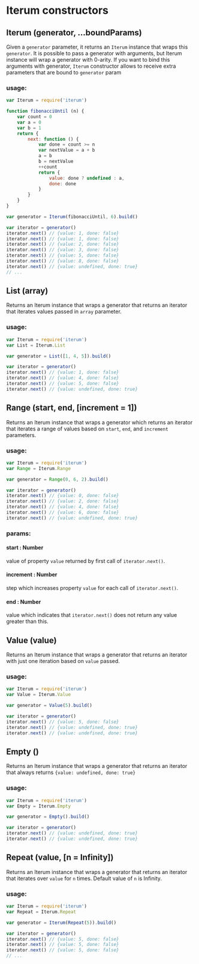 # Iterum constructors

## Iterum (generator, ...boundParams)

Given a `generator` parameter, it returns an `Iterum` instance that wraps this `generator`. It is possible to pass a generator with arguments, but Iterum instance will wrap a generator with 0-arity. If you want to bind this arguments with generator, `Iterum` constructor allows to receive extra parameters that are bound to `generator` param

### usage:

``` javascript
var Iterum = require('iterum')

function fibonacciUntil (n) {
    var count = 0
    var a = 0
    var b = 1
    return {
        next: function () {
            var done = count >= n
            var nextValue = a + b
            a = b
            b = nextValue
            ++count
            return {
                value: done ? undefined : a,
                done: done
            }
        }
    }
}

var generator = Iterum(fibonacciUntil, 6).build()

var iterator = generator()
iterator.next() // {value: 1, done: false}
iterator.next() // {value: 1, done: false}
iterator.next() // {value: 2, done: false}
iterator.next() // {value: 3, done: false}
iterator.next() // {value: 5, done: false}
iterator.next() // {value: 8, done: false}
iterator.next() // {value: undefined, done: true}
// ...
```

## List (array)
Returns an Iterum instance that wraps a generator that returns an iterator that iterates values passed in `array` parameter.

### usage:
``` javascript
var Iterum = require('iterum')
var List = Iterum.List

var generator = List([1, 4, 5]).build()

var iterator = generator()
iterator.next() // {value: 1, done: false}
iterator.next() // {value: 4, done: false}
iterator.next() // {value: 5, done: false}
iterator.next() // {value: undefined, done: true}
```

## Range (start, end, [increment = 1])

Returns an Iterum instance that wraps a generator which returns an iterator that iterates a range of values based on `start`, `end`, and `increment` parameters.

### usage:

``` javascript
var Iterum = require('iterum')
var Range = Iterum.Range

var generator = Range(0, 6, 2).build()

var iterator = generator()
iterator.next() // {value: 0, done: false}
iterator.next() // {value: 2, done: false}
iterator.next() // {value: 4, done: false}
iterator.next() // {value: 6, done: false}
iterator.next() // {value: undefined, done: true}
```

### params:
#### start : Number
value of property `value` returned by first call of `iterator.next()`.
#### increment : Number
step which increases property `value` for each call of `iterator.next()`.
#### end : Number
value which indicates that `iterator.next()` does not return any value greater than this.


## Value (value)

Returns an Iterum instance that wraps a generator that returns an iterator with just one iteration based on `value` passed.

### usage:
``` javascript
var Iterum = require('iterum')
var Value = Iterum.Value

var generator = Value(5).build()

var iterator = generator()
iterator.next() // {value: 5, done: false}
iterator.next() // {value: undefined, done: true}
iterator.next() // {value: undefined, done: true}
```


## Empty ()

Returns an Iterum instance that wraps a generator that returns an iterator that always returns `{value: undefined, done: true}`

### usage:
``` javascript
var Iterum = require('iterum')
var Empty = Iterum.Empty

var generator = Empty().build()

var iterator = generator()
iterator.next() // {value: undefined, done: true}
iterator.next() // {value: undefined, done: true}
```

## Repeat (value, [n = Infinity])

Returns an Iterum instance that wraps a generator that returns an iterator that iterates over `value` for `n` times. Default value of `n` is Infinity.

### usage:
``` javascript
var Iterum = require('iterum')
var Repeat = Iterum.Repeat

var generator = Iterum(Repeat(5)).build()

var iterator = generator()
iterator.next() // {value: 5, done: false}
iterator.next() // {value: 5, done: false}
iterator.next() // {value: 5, done: false}
// ...
```

